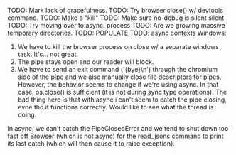 TODO: Mark lack of gracefulness.
TODO: Try browser.close() w/ devtools command.
TODO: Make a "kill"
TODO: Make sure no-debug is silent silent.
TODO: Try moving over to async. process
TODO: Are we growing massive temporary directories.
TODO: POPULATE
TODO: async contexts
Windows:

1) We have to kill the browser process on close w/ a separate windows task. It's... not great.
2) The pipe stays open and our reader will block. 
3) We have to send an exit command ('{bye}\n') through the chromium side of the pipe and we also manually close file descriptors for pipes. However, the behavior seems to change if we're using async. In that case, os.close() is sufficient (it is not during sync type operations). The bad thing here is that with async i can't seem to catch the pipe closing, evne tho it functions correctly. Would like to see what the thread is doing.

In async, we can't catch the PipeClosedError and we tend to shut down too fast off Browser (which is not async) for the read_jsons command to print its last catch (which will then cause it to raise exception).
